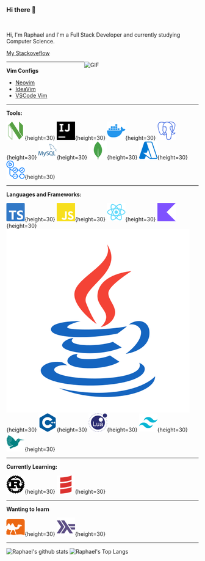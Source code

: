 ### Hi there 👋

<br />

Hi, I'm Raphael and I'm a Full Stack Developer and currently studying Computer Science.

[My Stackoveflow](https://stackoverflow.com/users/12544632/raphaelluethy?tab=profile)

<img align="right" width="300" alt="GIF" src="https://i.imgur.com/291lzxL.gif" />

---

**Vim Configs**

- [Neovim](https://github.com/raphaelluethy/nvim)
- [IdeaVim](https://github.com/raphaelluethy/ideavim)
- [VSCode Vim](https://github.com/raphaelluethy/vscode)

---

**Tools:**  

![neovim-color](./assets/neovim-color.svg){height=30}
![intellijidea-color](./assets/intellijidea-color.svg){height=30}
![docker-color](./assets/docker-color.svg){height=30}
![postgresql-color](./assets/postgresql-color.svg){height=30}
![mysql-color](./assets/mysql-color.svg){height=30}
![mongodb-color](./assets/mongodb-color.svg){height=30}
![microsoftazure-color](./assets/microsoftazure-color.svg){height=30}
![githubactions-color](./assets/githubactions-color.svg){height=30}

---

**Languages and Frameworks:**

![typescript-color](./assets/typescript-color.svg){height=30}
![javascript-color](./assets/javascript-color.svg){height=30}
![react-color](./assets/react-color.svg){height=30}
![kotlin-color](./assets/kotlin-color.svg){height=30}
![java-color](./assets/java-color.svg){height=30}
![cplusplus-color](./assets/cplusplus-color.svg){height=30}
![lua-color](./assets/lua-color.svg){height=30}
![tailwindcss-color](./assets/tailwindcss-color.svg){height=30}
![latex-color](./assets/latex-color.svg){height=30}

---

**Currently Learning:**

![rust-color](./assets/rust-color.svg){height=30}
![scala-color](./assets/scala-color.svg){height=30}

---

**Wanting to learn**

![ocaml-color](./assets/ocaml-color.svg){height=30}
![haskell-color](./assets/haskell-color.svg){height=30}


---

![Raphael's github stats](https://github-readme-stats.vercel.app/api?username=raphaelluethy&count_private=true&theme=dark&show_icons=true)
![Raphael's Top Langs](https://github-readme-stats.vercel.app/api/top-langs/?username=raphaelluethy&layout=compact&theme=dark)
